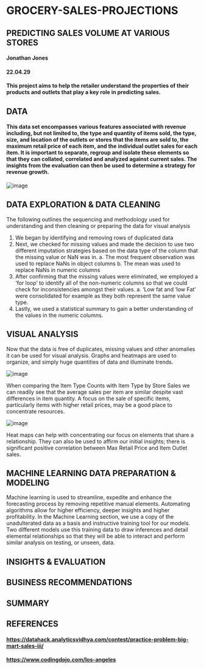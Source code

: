 # GROCERY-SALES-PROJECTIONS 
## PREDICTING SALES VOLUME AT VARIOUS STORES
#### Jonathan Jones 
#### 22.04.29
#### This project aims to help the retailer understand the properties of their products and outlets that play a key role in predicting sales.

## DATA
#### This data set encompasses various features associated with revenue including, but not limited to, the type and quantity of items sold, the type, size, and location of the outlets or stores that the items are sold to, the maximum retail price of each item, and the individual outlet sales for each item. It is important to separate, regroup and isolate these elements so that they can collated, correlated and analyzed against current sales. The insights from the evaluation can then be used to determine a strategy for revenue growth. 
![image](https://user-images.githubusercontent.com/101145586/165904456-898edc65-da05-48b7-b8ba-19b3d84e1cdb.png)


## DATA EXPLORATION & DATA CLEANING 

The following outlines the sequencing and methodology used for understanding and then cleaning or preparing the data for visual analysis
1.	We began by identifying and removing rows of duplicated data
2.	Next, we checked for missing values and made the decision to use two different imputation strategies based on the data type of the column that the missing value or NaN was in. 
a.	The most frequent observation was used to replace NaNs in object columns 
b.	The mean was used to replace NaNs in numeric columns
3.	After confirming that the missing values were eliminated, we employed a ‘for loop’ to identify all of the non-numeric columns so that we could check for inconsistencies amongst their values. 
a.	‘Low fat and ‘low Fat’ were consolidated for example as they both represent the same value type. 
4.	Lastly, we used a statistical summary to gain a better understanding of the values in the numeric columns. 


## VISUAL ANALYSIS

Now that the data is free of duplicates, missing values and other anomalies it can be used for visual analysis. Graphs and heatmaps are used to organize, and simply huge quantities of data and illuminate trends. 

![image](https://user-images.githubusercontent.com/101145586/165904154-6b500726-3d61-4a57-8678-b0e4883075f1.png)

When comparing the Item Type Counts with Item Type by Store Sales we can readily see that the average sales per item are similar despite vast differences in item quantity. A focus on the sale of specific items, particularly items with higher retail prices, may be a good place to concentrate resources.

![image](https://user-images.githubusercontent.com/101145586/165905110-a09f4994-d971-4fa7-9a8d-07f43530dfaa.png)

Heat maps can help with concentrating our focus on elements that share a relationship. They can also be used to affirm our initial insights; there is significant positive correlation between Max Retail Price and Item Outlet sales. 

## MACHINE LEARNING DATA PREPARATION & MODELING

Machine learning is used to streamline, expedite and enhance the forecasting process by removing repetitive manual elements. Automating algorithms allow for higher efficiency, deeper insights and higher profitability. 
In the Machine Learning section, we use a copy of the unadulterated data as a basis and instructive training tool for our models. Two different models use this training data to draw inferences and detail elemental relationships so that they will be able to interact and perform similar analysis on testing, or unseen, data. 

## INSIGHTS & EVALUATION

## BUSINESS RECOMMENDATIONS

## SUMMARY

## REFERENCES
#### https://datahack.analyticsvidhya.com/contest/practice-problem-big-mart-sales-iii/
#### https://www.codingdojo.com/los-angeles
